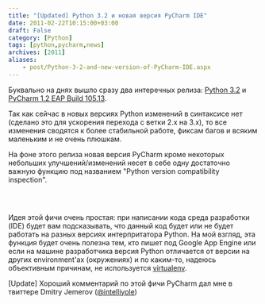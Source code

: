 ```yaml
---
title: "[Updated] Python 3.2 и новая версия PyCharm IDE"
date: 2011-02-22T10:15:00+03:00
draft: False
category: [Python]
tags: [python,pycharm,news]
archives: [2011]
aliases:
    - post/Python-3-2-and-new-version-of-PyCharm-IDE.aspx
---
```



Буквально на днях вышло сразу два интеречных релиза: [Python 3.2](http://python.org/download/releases/3.2/) и [PyCharm 1.2 EAP Build 105.13](http://blogs.jetbrains.com/pycharm/).

Так как сейчас в новых версиях Python изменений в синтаксисе нет (сделано это для ускорения перехода с ветки 2.x на 3.x), то все изменения сводятся к более стабильной работе, фиксам багов и всяким маленьким и не очень плюшкам.

На фоне этого релиза новая версия PyCharm кроме некоторых небольших улучшений/изменений несет в себе одну достаточно важную функцию под названием "Python version compatibility inspection".

 

<img src="/image.axd?picture=2011%2f2%2fpythonCompatibility.png" alt="" />

Идея этой фичи очень простая: при написании кода среда разработки (IDE) будет вам подсказывать, что данный код будет или не будет работать на разных версиях интерпритатора Python. На мой взгляд, эта функция будет очень полезна тем, кто пишет под Google App Engine или если на машине разработчика версия Python отличается от версии на других environment'ах (окружениях) и по каким-то, надеюсь объективным причинам, не используется [virtualenv](http://blog.e0ne.info/post/Python-and-virtualenv.aspx).

[Update] Хороший комментарий по этой фичи PyCharm дал мне в твиттере Dmitry Jemerov ([@intelliyole](http://twitter.com/#!/intelliyole))

 

<img src="/image.axd?picture=2011%2f2%2fcomment.jpg" alt="" />

